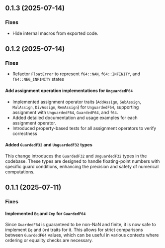 ## 0.1.3 (2025-07-14)

### Fixes

- Hide internal macros from exported code.

## 0.1.2 (2025-07-14)

### Fixes

- Refactor `FloatError` to represent `f64::NAN`, `f64::INFINITY`, and `f64::NEG_INFINITY` states

#### Add assignment operation implementations for `UnguardedF64`

* Implemented assignment operator traits (`AddAssign`, `SubAssign`, `MulAssign`, `DivAssign`, `RemAssign`) for
  `UnguardedF64`, supporting assignment with `UnguardedF64`, `GuardedF64`, and `f64`.
* Added detailed documentation and usage examples for each assignment operator.
* Introduced property-based tests for all assignment operators to verify correctness

#### Added `GuardedF32` and `UnguardedF32` types

This change introduces the `GuardedF32` and `UnguardedF32` types in the codebase. These types are designed to handle
floating-point numbers with specific guard conditions, enhancing the precision and safety of numerical computations.

## 0.1.1 (2025-07-11)

### Fixes

#### Implemented `Eq` and `Cmp` for `GuardedF64`

Since `GuardedF64` is guaranteed to be non-NaN and finite, it is now safe to implement `Eq` and `Ord` traits for it.
This allows for strict comparisons between `GuardedF64` values, which can be useful in various contexts where ordering
or equality checks are necessary.
